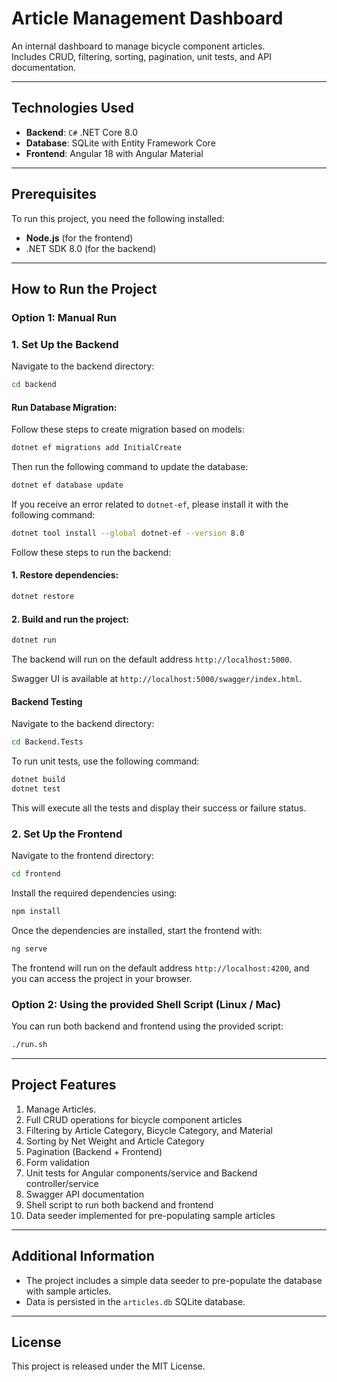 # Article Management Dashboard

An internal dashboard to manage bicycle component articles.  
Includes CRUD, filtering, sorting, pagination, unit tests, and API documentation.

---

## Technologies Used

- **Backend**: `C#` .NET Core 8.0
- **Database**: SQLite with Entity Framework Core
- **Frontend**: Angular 18 with Angular Material

---

## Prerequisites

To run this project, you need the following installed:

- **Node.js** (for the frontend)
- .NET SDK 8.0 (for the backend)

---

## How to Run the Project

### Option 1: Manual Run

### 1. Set Up the Backend

Navigate to the backend directory:

```bash
cd backend
```

#### Run Database Migration:

Follow these steps to create migration based on models:

```bash
dotnet ef migrations add InitialCreate
```

Then run the following command to update the database:

```bash
dotnet ef database update
```

If you receive an error related to `dotnet-ef`, please install it with the following command:

```bash
dotnet tool install --global dotnet-ef --version 8.0
```

Follow these steps to run the backend:

#### 1. Restore dependencies:

```bash
dotnet restore
```

#### 2. Build and run the project:

```bash
dotnet run
```

The backend will run on the default address `http://localhost:5000`.

Swagger UI is available at `http://localhost:5000/swagger/index.html`.

#### Backend Testing

Navigate to the backend directory:

```bash
cd Backend.Tests
```

To run unit tests, use the following command:

```bash
dotnet build
dotnet test
```

This will execute all the tests and display their success or failure status.

### 2. Set Up the Frontend

Navigate to the frontend directory:

```bash
cd frontend
```

Install the required dependencies using:

```bash
npm install
```

Once the dependencies are installed, start the frontend with:

```bash
ng serve
```

The frontend will run on the default address `http://localhost:4200`, and you can access the project in your browser.

### Option 2: Using the provided Shell Script (Linux / Mac)

You can run both backend and frontend using the provided script:

```bash
./run.sh
```

---

## Project Features

1. Manage Articles.
2. Full CRUD operations for bicycle component articles
3. Filtering by Article Category, Bicycle Category, and Material
4. Sorting by Net Weight and Article Category
5. Pagination (Backend + Frontend)
6. Form validation
7. Unit tests for Angular components/service and Backend controller/service
8. Swagger API documentation
9. Shell script to run both backend and frontend
10. Data seeder implemented for pre-populating sample articles

---

## Additional Information

- The project includes a simple data seeder to pre-populate the database with sample articles.
- Data is persisted in the `articles.db` SQLite database.

---

## License

This project is released under the MIT License.
